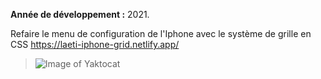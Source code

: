 **Année de développement :** 2021.</br>

Refaire le menu de configuration de l'Iphone avec le système de grille en CSS https://laeti-iphone-grid.netlify.app/
> ![Image of Yaktocat](https://user-images.githubusercontent.com/77897283/126207120-c5cb5d9a-f018-4a1b-b3c9-6cc4c9fdfb96.png)

